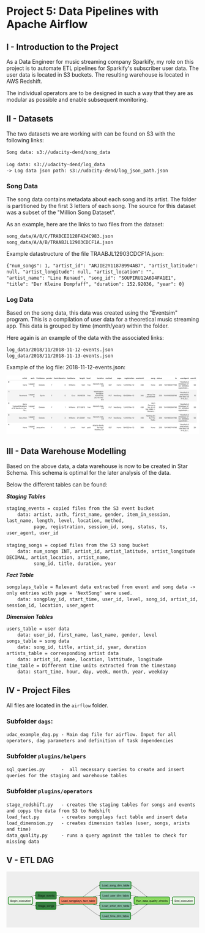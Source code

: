 # Project 5: Data Pipelines with Apache Airflow

## I - Introduction to the Project

As a Data Engineer for music streaming company Sparkify, my role on this project is to automate ETL pipelines for Sparkify's subscriber user data.
The user data is located in S3 buckets. The resulting warehouse is located in AWS Redshift.

The individual operators are to be designed in such a way that they are as modular as possible and enable subsequent monitoring.

## II - Datasets

The two datasets we are working with can be found on S3 with the following links:

    Song data: s3://udacity-dend/song_data
    
    Log data: s3://udacity-dend/log_data
    -> Log data json path: s3://udacity-dend/log_json_path.json


### Song Data

The song data contains metadata about each song and its artist. The folder is partitioned by the first 3 letters of each song. 
The source for this dataset was a subset of the "Million Song Dataset".

As an example, here are the links to two files from the dataset:

    song_data/A/B/C/TRABCEI128F424C983.json
    song_data/A/A/B/TRAABJL12903CDCF1A.json

Example datastructure of the file TRAABJL12903CDCF1A.json:

    {"num_songs": 1, "artist_id": "ARJIE2Y1187B994AB7", "artist_latitude": null, "artist_longitude": null, "artist_location": "", 
    "artist_name": "Line Renaud", "song_id": "SOUPIRU12A6D4FA1E1", "title": "Der Kleine Dompfaff", "duration": 152.92036, "year": 0}


### Log Data

Based on the song data, this data was created using the "Eventsim" program. This is a compilation of user data for a theoretical music streaming app. 
This data is grouped by time (month/year) within the folder. 

Here again is an example of the data with the associated links:


    log_data/2018/11/2018-11-12-events.json
    log_data/2018/11/2018-11-13-events.json

Example of the log file: 2018-11-12-events.json:

![](image_log_data.png)


## III - Data Warehouse Modelling

Based on the above data, a data warehouse is now to be created in Star Schema. 
This schema is optimal for the later analysis of the data.

Below the different tables can be found:

***Staging Tables***

    staging_events = copied files from the S3 event bucket
        data: artist, auth, first_name, gender, item_in_session, last_name, length, level, location, method,
              page, registration, session_id, song, status, ts, user_agent, user_id

    staging_songs = copied files from the S3 song bucket
        data: num_songs INT, artist_id, artist_latitude, artist_longitude DECIMAL, artist_location, artist_name,
              song_id, title, duration, year

***Fact Table***

    songplays_table = Relevant data extracted from event and song data -> only entries with page = 'NextSong' were used.
        data: songplay_id, start_time, user_id, level, song_id, artist_id, session_id, location, user_agent

***Dimension Tables***

    users_table = user data
        data: user_id, first_name, last_name, gender, level
    songs_table = song data
        data: song_id, title, artist_id, year, duration
    artists_table = corresponding artist data
        data: artist_id, name, location, lattitude, longitude
    time_table = Different time units extracted from the timestamp
        data: start_time, hour, day, week, month, year, weekday

## IV - Project Files

All files are located in the `airflow` folder. 

### Subfolder `dags`:

    udac_example_dag.py - Main dag file for airflow. Input for all operators, dag parameters and definition of task dependencies
    
    
### Subfolder `plugins/helpers`    

    sql_queries.py      -  all necessary queries to create and insert queries for the staging and warehouse tables
   
   
### Subfolder `plugins/operators`  

    stage_redshift.py   - creates the staging tables for songs and events and copys the data from S3 to Redshift
    load_fact.py        - creates songplays fact table and insert data
    load_dimension.py   - creates dimension tables (user, songs, arists and time)
    data_quality.py     - runs a query against the tables to check for missing data


## V - ETL DAG

![](example-dag.png)

